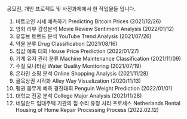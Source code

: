 공모전, 개인 프로젝트 및 사전과제에서 한 작업물들 입니다. 

1. 비트코인 시세 예측하기 Predicting Bitcoin Prices (2021/12/26)
2. 영화 리뷰 감성분석 Movie Review Sentiment Analysis (2022/01/12)
3. 유튜브 트렌드 분석 YouTube Trend Analysis (2021/07/26)
4. 약물 분류  Drug Classification (2021/08/16) 
5. 집값 예측 대회 House Price Prediction (2022/01/27) 
6. 기계 유지 관리 분류 Machine Maintenance Classification (2021/11/09) 
7. 수질 모니터링 Water Quality Monitoring (2021/07/19) 
8. 온라인 쇼핑 분석 Online Shopping Analysis (2021/11/28) 
9. 골목상권 시각화 Alley Way Visualization  (2020/11/13) 
10. 펭권 몸무게 예측 경진대회 Penguin Weight Prediction (2022/01/01) 
11. 대학교 전공 분석 College Major Analysis (2021/11/28) 
12. 네덜란드 임대주택 기관의 집 수리 유청 처리 프로세스 Netherlands Rental Housing of Home Repair Processing Process (2022.02.12) 
